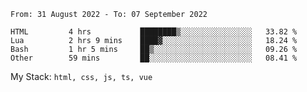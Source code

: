 <!--START_SECTION:waka-->

```text
From: 31 August 2022 - To: 07 September 2022

HTML         4 hrs           ████████▒░░░░░░░░░░░░░░░░   33.82 %
Lua          2 hrs 9 mins    ████▓░░░░░░░░░░░░░░░░░░░░   18.24 %
Bash         1 hr 5 mins     ██▒░░░░░░░░░░░░░░░░░░░░░░   09.26 %
Other        59 mins         ██░░░░░░░░░░░░░░░░░░░░░░░   08.41 %
```

<!--END_SECTION:waka-->
My Stack: `html, css, js, ts, vue`
